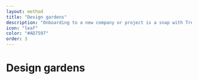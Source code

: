 ```yaml
---
layout: method
title: "Design gardens"
description: "Onboarding to a new company or project is a snap with Trello's visual layout of to-do's, resources, and progress tracking."
icon: "leaf"
color: "#AD7597"
order: 3
---
```


# Design gardens 